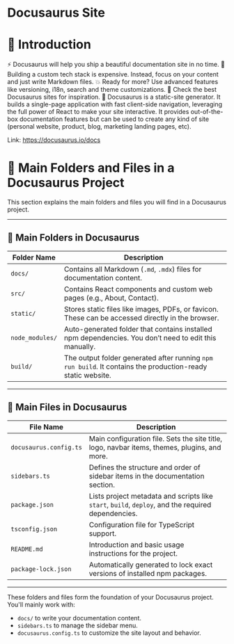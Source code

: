 # Docusaurus Site

# 📁 Introduction
⚡️ Docusaurus will help you ship a beautiful documentation site in no time.
💸 Building a custom tech stack is expensive. Instead, focus on your content and just write Markdown files.
💥 Ready for more? Use advanced features like versioning, i18n, search and theme customizations.
💅 Check the best Docusaurus sites for inspiration.
🧐 Docusaurus is a static-site generator. It builds a single-page application with fast client-side navigation, leveraging the full power of React to make your site interactive. It provides out-of-the-box documentation features but can be used to create any kind of site (personal website, product, blog, marketing landing pages, etc).

Link: https://docusaurus.io/docs

# 📁 Main Folders and Files in a Docusaurus Project

This section explains the main folders and files you will find in a Docusaurus project.

---

## 📁 Main Folders in Docusaurus

| Folder Name     | Description |
|-----------------|-------------|
| `docs/`         | Contains all Markdown (`.md`, `.mdx`) files for documentation content. |
| `src/`          | Contains React components and custom web pages (e.g., About, Contact). |
| `static/`       | Stores static files like images, PDFs, or favicon. These can be accessed directly in the browser. |
| `node_modules/` | Auto-generated folder that contains installed npm dependencies. You don’t need to edit this manually. |
| `build/`        | The output folder generated after running `npm run build`. It contains the production-ready static website. |

---

## 📄 Main Files in Docusaurus

| File Name              | Description |
|------------------------|-------------|
| `docusaurus.config.ts` | Main configuration file. Sets the site title, logo, navbar items, themes, plugins, and more. |
| `sidebars.ts`          | Defines the structure and order of sidebar items in the documentation section. |
| `package.json`         | Lists project metadata and scripts like `start`, `build`, `deploy`, and the required dependencies. |
| `tsconfig.json`        | Configuration file for TypeScript support. |
| `README.md`            | Introduction and basic usage instructions for the project. |
| `package-lock.json`    | Automatically generated to lock exact versions of installed npm packages. |

---

These folders and files form the foundation of your Docusaurus project. You'll mainly work with:

- `docs/` to write your documentation content.
- `sidebars.ts` to manage the sidebar menu.
- `docusaurus.config.ts` to customize the site layout and behavior.

